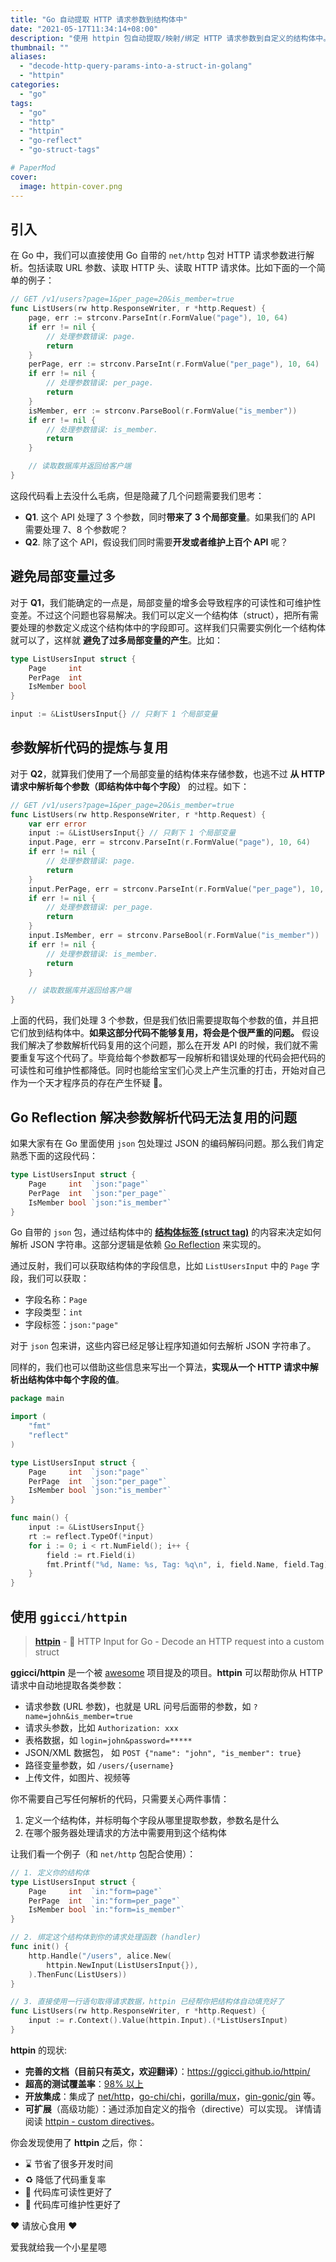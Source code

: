 ```yaml
---
title: "Go 自动提取 HTTP 请求参数到结构体中"
date: "2021-05-17T11:34:14+08:00"
description: "使用 httpin 包自动提取/映射/绑定 HTTP 请求参数到自定义的结构体中。"
thumbnail: ""
aliases:
  - "decode-http-query-params-into-a-struct-in-golang"
  - "httpin"
categories:
  - "go"
tags:
  - "go"
  - "http"
  - "httpin"
  - "go-reflect"
  - "go-struct-tags"

# PaperMod
cover:
  image: httpin-cover.png
---
```


## 引入

在 Go 中，我们可以直接使用 Go 自带的 `net/http` 包对 HTTP 请求参数进行解析。包括读取 URL 参数、读取 HTTP 头、读取 HTTP 请求体。比如下面的一个简单的例子：

```go
// GET /v1/users?page=1&per_page=20&is_member=true
func ListUsers(rw http.ResponseWriter, r *http.Request) {
    page, err := strconv.ParseInt(r.FormValue("page"), 10, 64)
    if err != nil {
        // 处理参数错误: page.
        return
    }
    perPage, err := strconv.ParseInt(r.FormValue("per_page"), 10, 64)
    if err != nil {
        // 处理参数错误: per_page.
        return
    }
    isMember, err := strconv.ParseBool(r.FormValue("is_member"))
    if err != nil {
        // 处理参数错误: is_member.
        return
    }

    // 读取数据库并返回给客户端
}
```

这段代码看上去没什么毛病，但是隐藏了几个问题需要我们思考：

- **Q1**. 这个 API 处理了 3 个参数，同时**带来了 3 个局部变量**。如果我们的 API 需要处理 7、8 个参数呢？
- **Q2**. 除了这个 API，假设我们同时需要**开发或者维护上百个 API** 呢？

## 避免局部变量过多

对于 **Q1**，我们能确定的一点是，局部变量的增多会导致程序的可读性和可维护性变差。不过这个问题也容易解决。我们可以定义一个结构体（struct），把所有需要处理的参数定义成这个结构体中的字段即可。这样我们只需要实例化一个结构体就可以了，这样就 **避免了过多局部变量的产生**。比如：

```go
type ListUsersInput struct {
	Page     int
	PerPage  int
	IsMember bool
}

input := &ListUsersInput{} // 只剩下 1 个局部变量
```

## 参数解析代码的提炼与复用

对于 **Q2**，就算我们使用了一个局部变量的结构体来存储参数，也逃不过 **从 HTTP 请求中解析每个参数（即结构体中每个字段）** 的过程。如下：

```go
// GET /v1/users?page=1&per_page=20&is_member=true
func ListUsers(rw http.ResponseWriter, r *http.Request) {
    var err error
    input := &ListUsersInput{} // 只剩下 1 个局部变量
    input.Page, err = strconv.ParseInt(r.FormValue("page"), 10, 64)
    if err != nil {
        // 处理参数错误: page.
        return
    }
    input.PerPage, err = strconv.ParseInt(r.FormValue("per_page"), 10, 64)
    if err != nil {
        // 处理参数错误: per_page.
        return
    }
    input.IsMember, err = strconv.ParseBool(r.FormValue("is_member"))
    if err != nil {
        // 处理参数错误: is_member.
        return
    }

    // 读取数据库并返回给客户端
}
```

上面的代码，我们处理 3 个参数，但是我们依旧需要提取每个参数的值，并且把它们放到结构体中。**如果这部分代码不能够复用，将会是个很严重的问题。** 假设我们解决了参数解析代码复用的这个问题，那么在开发 API 的时候，我们就不需要重复写这个代码了。毕竟给每个参数都写一段解析和错误处理的代码会把代码的可读性和可维护性都降低。同时也能给宝宝们心灵上产生沉重的打击，开始对自己作为一个天才程序员的存在产生怀疑 :monocle_face:。

## Go Reflection 解决参数解析代码无法复用的问题

如果大家有在 Go 里面使用 `json` 包处理过 JSON 的编码解码问题。那么我们肯定熟悉下面的这段代码：

```go
type ListUsersInput struct {
	Page     int  `json:"page"`
	PerPage  int  `json:"per_page"`
	IsMember bool `json:"is_member"`
}
```

Go 自带的 `json` 包，通过结构体中的 [**结构体标签 (struct tag)**](https://pkg.go.dev/reflect#StructTag) 的内容来决定如何解析 JSON 字符串。这部分逻辑是依赖 [Go Reflection](https://go.dev/blog/laws-of-reflection) 来实现的。

通过反射，我们可以获取结构体的字段信息，比如 `ListUsersInput` 中的 `Page` 字段，我们可以获取：

- 字段名称：`Page`
- 字段类型：`int`
- 字段标签：`json:"page"`

对于 `json` 包来讲，这些内容已经足够让程序知道如何去解析 JSON 字符串了。

同样的，我们也可以借助这些信息来写出一个算法，**实现从一个 HTTP 请求中解析出结构体中每个字段的值**。

```go
package main

import (
	"fmt"
	"reflect"
)

type ListUsersInput struct {
	Page     int  `json:"page"`
	PerPage  int  `json:"per_page"`
	IsMember bool `json:"is_member"`
}

func main() {
	input := &ListUsersInput{}
	rt := reflect.TypeOf(*input)
	for i := 0; i < rt.NumField(); i++ {
		field := rt.Field(i)
		fmt.Printf("%d, Name: %s, Tag: %q\n", i, field.Name, field.Tag)
	}
}
```

## 使用 `ggicci/httpin`

> [**httpin**](https://github.com/ggicci/httpin) - 🍡 HTTP Input for Go - Decode an HTTP request into a custom struct

**ggicci/httpin** 是一个被 [awesome](https://github.com/ggicci/awesome-go#forms) 项目提及的项目。**httpin** 可以帮助你从 HTTP 请求中自动地提取各类参数：

- 请求参数 (URL 参数)，也就是 URL 问号后面带的参数，如 `?name=john&is_member=true`
- 请求头参数，比如 `Authorization: xxx`
- 表格数据，如 `login=john&password=*****`
- JSON/XML 数据包， 如 `POST {"name": "john", "is_member": true}`
- 路径变量参数，如 `/users/{username}`
- 上传文件，如图片、视频等

你不需要自己写任何解析的代码，只需要关心两件事情：

1. 定义一个结构体，并标明每个字段从哪里提取参数，参数名是什么
2. 在哪个服务器处理请求的方法中需要用到这个结构体

让我们看一个例子（和 `net/http` 包配合使用）：

```go
// 1. 定义你的结构体
type ListUsersInput struct {
	Page     int  `in:"form=page"`
	PerPage  int  `in:"form=per_page"`
	IsMember bool `in:"form=is_member"`
}

// 2. 绑定这个结构体到你的请求处理函数 (handler)
func init() {
	http.Handle("/users", alice.New(
		httpin.NewInput(ListUsersInput{}),
	).ThenFunc(ListUsers))
}

// 3. 直接使用一行语句取得请求数据，httpin 已经帮你把结构体自动填充好了
func ListUsers(rw http.ResponseWriter, r *http.Request) {
	input := r.Context().Value(httpin.Input).(*ListUsersInput)
}
```

**httpin** 的现状:

- **完善的文档（目前只有英文，欢迎翻译）**：https://ggicci.github.io/httpin/
- **超高的测试覆盖率**：[98% 以上](https://codecov.io/gh/ggicci/httpin)
- **开放集成**：集成了 [net/http](https://ggicci.github.io/httpin/integrations/http)，[go-chi/chi](https://ggicci.github.io/httpin/integrations/gochi)，[gorilla/mux](https://ggicci.github.io/httpin/integrations/gorilla)，[gin-gonic/gin](https://ggicci.github.io/httpin/integrations/gin) 等。
- **可扩展**（高级功能）：通过添加自定义的指令（directive）可以实现。 详情请阅读 [httpin - custom directives](https://ggicci.github.io/httpin/directives/custom)。

你会发现使用了 **httpin** 之后，你：

- ⌛️ 节省了很多开发时间
- ♻️ 降低了代码重复率
- 📖 代码库可读性更好了
- 🔨 代码库可维护性更好了

❤️ 请放心食用 ❤️

爱我就给我一个小星星嗯
